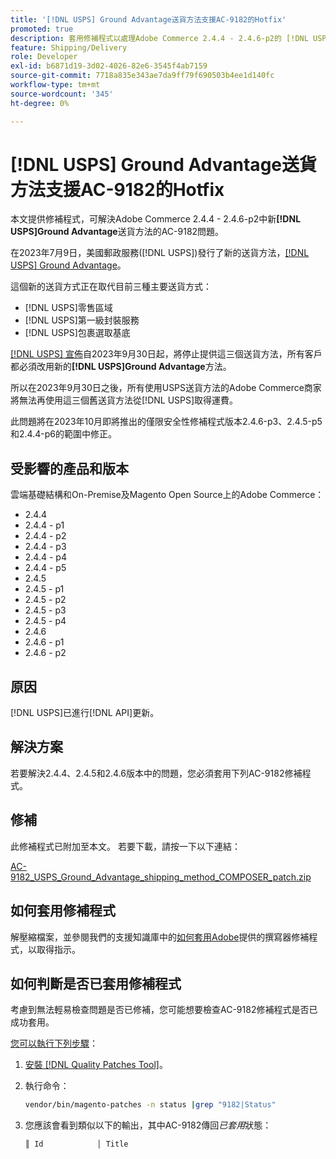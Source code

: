 ```yaml
---
title: '[!DNL USPS] Ground Advantage送貨方法支援AC-9182的Hotfix'
promoted: true
description: 套用修補程式以處理Adobe Commerce 2.4.4 - 2.4.6-p2的 [!DNL USPS] Ground Advantage送貨方法問題AC-9182。
feature: Shipping/Delivery
role: Developer
exl-id: b6871d19-3d02-4026-82e6-3545f4ab7159
source-git-commit: 7718a835e343ae7da9ff79f690503b4ee1d140fc
workflow-type: tm+mt
source-wordcount: '345'
ht-degree: 0%

---
```


# [!DNL USPS] Ground Advantage送貨方法支援AC-9182的Hotfix

本文提供修補程式，可解決Adobe Commerce 2.4.4 - 2.4.6-p2中新&#x200B;**[!DNL USPS]Ground Advantage**&#x200B;送貨方法的AC-9182問題。

在2023年7月9日，美國郵政服務([!DNL USPS])發行了新的送貨方法，[[!DNL USPS] Ground Advantage](https://www.usps.com/ship/ground-advantage.htm)。

這個新的送貨方式正在取代目前三種主要送貨方式：

* [!DNL USPS]零售區域
* [!DNL USPS]第一級封裝服務
* [!DNL USPS]包裹選取基底

[[!DNL USPS] 宣佈](https://faq.usps.com/s/article/USPS-Ground-Advantage#how_it_works)自2023年9月30日起，將停止提供這三個送貨方法，所有客戶都必須改用新的&#x200B;**[!DNL USPS]Ground Advantage**&#x200B;方法。

所以在2023年9月30日之後，所有使用USPS送貨方法的Adobe Commerce商家將無法再使用這三個舊送貨方法從[!DNL USPS]取得運費。

此問題將在2023年10月即將推出的僅限安全性修補程式版本2.4.6-p3、2.4.5-p5和2.4.4-p6的範圍中修正。

## 受影響的產品和版本

雲端基礎結構和On-Premise及Magento Open Source上的Adobe Commerce：

* 2.4.4
* 2.4.4 - p1
* 2.4.4 - p2
* 2.4.4 - p3
* 2.4.4 - p4
* 2.4.4 - p5
* 2.4.5
* 2.4.5 - p1
* 2.4.5 - p2
* 2.4.5 - p3
* 2.4.5 - p4
* 2.4.6
* 2.4.6 - p1
* 2.4.6 - p2

## 原因

[!DNL USPS]已進行[!DNL API]更新。

## 解決方案

若要解決2.4.4、2.4.5和2.4.6版本中的問題，您必須套用下列AC-9182修補程式。

## 修補

此修補程式已附加至本文。 若要下載，請按一下以下連結：

[AC-9182_USPS_Ground_Advantage_shipping_method_COMPOSER_patch.zip](assets/AC-9182_USPS_Ground_Advantage_shipping_method_COMPOSER_patch.zip)

## 如何套用修補程式

解壓縮檔案，並參閱我們的支援知識庫中的[如何套用Adobe](https://experienceleague.adobe.com/docs/commerce-knowledge-base/kb/how-to/how-to-apply-a-composer-patch-provided-by-magento.html?lang=zh-Hant)提供的撰寫器修補程式，以取得指示。

## 如何判斷是否已套用修補程式

考慮到無法輕易檢查問題是否已修補，您可能想要檢查AC-9182修補程式是否已成功套用。

<u>您可以執行下列步驟</u>：

1. [安裝 [!DNL Quality Patches Tool]](https://experienceleague.adobe.com/docs/commerce-operations/tools/quality-patches-tool/usage.html?lang=zh-Hant)。
1. 執行命令：

   ```bash
   vendor/bin/magento-patches -n status |grep "9182|Status"
   ```

1. 您應該會看到類似以下的輸出，其中AC-9182傳回&#x200B;*已套用*&#x200B;狀態：

   ```bash
   ║ Id            │ Title                                                        │ Category        │ Origin                 │ Status      │ Details                                          ║ ║ N/A           │ ../m2-hotfixes/AC-9182_USPS_Ground_Advantage_shipping_method_COMPOSER_patch.patch      │ Other           │ Local                  │ Applied     │ Patch type: Custom                                
   ```
